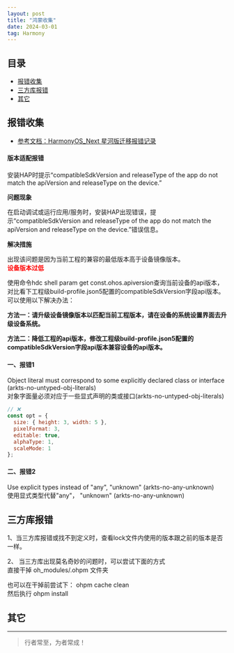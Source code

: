 ```yaml
---
layout: post
title: "鸿蒙收集"
date: 2024-03-01
tag: Harmony
---
```





## 目录
- [报错收集](#content1)   
- [三方库报错](#content2)   
- [其它](#content20)   



<!-- ************************************************ -->
## <a id="content1">报错收集</a>

- [参考文档：HarmonyOS_Next 星河版迁移报错记录](https://www.cnblogs.com/Megasu/p/17989730)

#### **版本适配报错**   

安装HAP时提示“compatibleSdkVersion and releaseType of the app do not match the apiVersion and releaseType on the device.”     

**问题现象**   

在启动调试或运行应用/服务时，安装HAP出现错误，提示“compatibleSdkVersion and releaseType of the app do not match the apiVersion and releaseType on the device.”错误信息。

**解决措施**    

出现该问题是因为当前工程的兼容的最低版本高于设备镜像版本。     
<span style="color:red;font-weight:bold;">设备版本过低</span>

使用命令hdc shell param get const.ohos.apiversion查询当前设备的api版本，对比看下工程级build-profile.json5配置的compatibleSdkVersion字段api版本。可以使用以下解决办法：

**方法一：请升级设备镜像版本以匹配当前工程版本，请在设备的系统设置界面去升级设备系统。**   

**方法二：降低工程的api版本，修改工程级build-profile.json5配置的compatibleSdkVersion字段api版本兼容设备的api版本。**   


#### **一、报错1**

Object literal must correspond to some explicitly declared class or interface (arkts-no-untyped-obj-literals)    
对象字面量必须对应于一些显式声明的类或接口(arkts-no-untyped-obj-literals)    

```js
// ❌
const opt = {
  size: { height: 3, width: 5 },
  pixelFormat: 3,
  editable: true,
  alphaType: 1,
  scaleMode: 1
};
```

#### **二、报错2**

Use explicit types instead of "any", "unknown" (arkts-no-any-unknown)   
使用显式类型代替"any"， "unknown" (arkts-no-any-unknown)    


## <a id="content2">三方库报错</a>

1、当三方库报错或找不到定义时，查看lock文件内使用的版本跟之前的版本是否一样。  

2、 当三方库出现莫名奇妙的问题时，可以尝试下面的方式      
直接干掉 oh_modules/.ohpm 文件夹    

也可以在干掉前尝试下： ohpm cache clean    
然后执行 ohpm install    

<!-- ************************************************ -->
## <a id="content20">其它</a>





----------
>  行者常至，为者常成！



